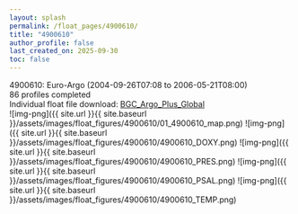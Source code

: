 ```yaml
---
layout: splash
permalink: /float_pages/4900610/
title: "4900610"
author_profile: false
last_created_on: 2025-09-30
toc: false
---
```

 
4900610: Euro-Argo (2004-09-26T07:08 to 2006-05-21T08:00)\
86 profiles completed\
Individual float file download: [BGC_Argo_Plus_Global](https://ftp.soest.hawaii.edu/bgc_argo_plus/Individual_Floats/outliers_removed/4900610_Sprof_processed.nc)\
![img-png]({{ site.url }}{{ site.baseurl }}/assets/images/float_figures/4900610/01_4900610_map.png)
![img-png]({{ site.url }}{{ site.baseurl }}/assets/images/float_figures/4900610/4900610_DOXY.png)
![img-png]({{ site.url }}{{ site.baseurl }}/assets/images/float_figures/4900610/4900610_PRES.png)
![img-png]({{ site.url }}{{ site.baseurl }}/assets/images/float_figures/4900610/4900610_PSAL.png)
![img-png]({{ site.url }}{{ site.baseurl }}/assets/images/float_figures/4900610/4900610_TEMP.png)
